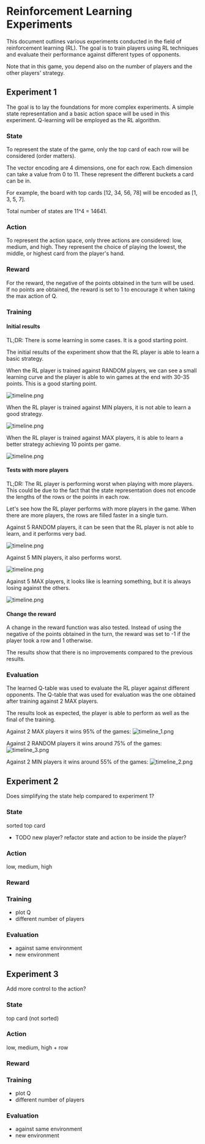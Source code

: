 # Reinforcement Learning Experiments

This document outlines various experiments conducted in the field of reinforcement learning (RL).
The goal is to train players using RL techniques and evaluate their performance against different types of opponents.

Note that in this game, you depend also on the number of players and the other players' strategy.

## Experiment 1

The goal is to lay the foundations for more complex experiments.
A simple state representation and a basic action space will be used in this experiment.
Q-learning will be employed as the RL algorithm.

### State

To represent the state of the game, only the top card of each row will be considered (order matters).

The vector encoding are 4 dimensions, one for each row.
Each dimension can take a value from 0 to 11.
These represent the different buckets a card can be in.

For example, the board with top cards [12, 34, 56, 78] will be encoded as [1, 3, 5, 7].

Total number of states are 11^4 = 14641.

### Action

To represent the action space, only three actions are considered: low, medium, and high.
They represent the choice of playing the lowest, the middle, or highest card from the player's hand.

### Reward

For the reward, the negative of the points obtained in the turn will be used.
If no points are obtained, the reward is set to 1 to encourage it when taking the max action of Q.

### Training

#### Initial results

TL;DR: There is some learning in some cases. It is a good starting point.

The initial results of the experiment show that the RL player is able to learn a basic strategy.

When the RL player is trained against RANDOM players,
we can see a small learning curve and the player is able to win games at the end with 30-35 points.
This is a good starting point.

![timeline.png](experiment_1/8-random_2-rl_1/timeline.png)

When the RL player is trained against MIN players, it is not able to learn a good strategy.

![timeline.png](experiment_1/9-min_2-rl_1/timeline.png)

When the RL player is trained against MAX players, it is able to learn a better strategy achieving 10 points per game.

![timeline.png](experiment_1/10-max_2-rl_1/timeline.png)

#### Tests with more players

TL;DR: The RL player is performing worst when playing with more players.
This could be due to the fact that the state representation does not encode the lengths of the rows
or the points in each row.

Let's see how the RL player performs with more players in the game.
When there are more players, the rows are filled faster in a single turn.

Against 5 RANDOM players, it can be seen that the RL player is not able to learn, and it performs very bad.

![timeline.png](experiment_1/11-random_5-rl_1/timeline.png)

Against 5 MIN players, it also performs worst.

![timeline.png](experiment_1/12-min_5-rl_1/timeline.png)

Against 5 MAX players, it looks like is learning something, but it is always losing against the others.

![timeline.png](experiment_1/13-max_5-rl_1/timeline.png)

#### Change the reward

A change in the reward function was also tested.
Instead of using the negative of the points obtained in the turn,
the reward was set to -1 if the player took a row and 1 otherwise.

The results show that there is no improvements compared to the previous results.

### Evaluation

The learned Q-table was used to evaluate the RL player against different opponents.
The Q-table that was used for evaluation was the one obtained after training against 2 MAX players.

The results look as expected, the player is able to perform as well as the final of the training.

Against 2 MAX players it wins 95% of the games:
![timeline_1.png](experiment_1/evaluation/timeline_1.png)

Against 2 RANDOM players it wins around 75% of the games:
![timeline_3.png](experiment_1/evaluation/timeline_3.png)

Against 2 MIN players it wins around 55% of the games:
![timeline_2.png](experiment_1/evaluation/timeline_2.png)

## Experiment 2

Does simplifying the state help compared to experiment 1?

### State

sorted top card

- TODO new player? refactor state and action to be inside the player?

### Action

low, medium, high

### Reward

### Training

- plot Q
- different number of players

### Evaluation

- against same environment
- new environment

## Experiment 3

Add more control to the action?

### State

top card (not sorted)

### Action

low, medium, high + row

### Reward

### Training

- plot Q
- different number of players

### Evaluation

- against same environment
- new environment